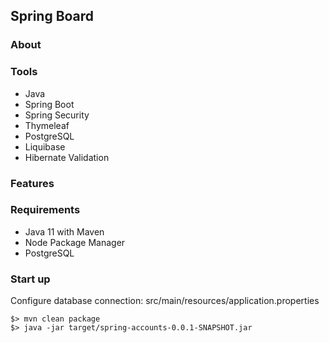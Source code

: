 ## Spring Board

### About

### Tools

* Java
* Spring Boot
* Spring Security
* Thymeleaf
* PostgreSQL
* Liquibase
* Hibernate Validation

### Features

### Requirements

* Java 11 with Maven
* Node Package Manager
* PostgreSQL

### Start up

Configure database connection: src/main/resources/application.properties

```
$> mvn clean package
$> java -jar target/spring-accounts-0.0.1-SNAPSHOT.jar
```
